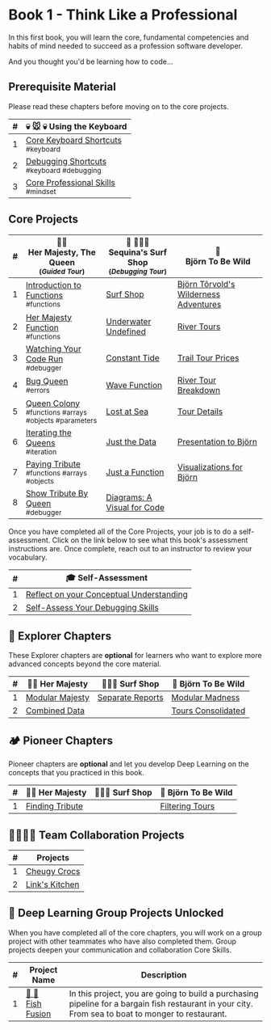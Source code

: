 # Book 1 - Think Like a Professional

In this first book, you will learn the core, fundamental competencies and habits of mind needed to succeed as a profession software developer.

And you thought you'd be learning how to code...

## Prerequisite Material

Please read these chapters before moving on to the core projects.

| #   | 💀 🐭 💀 Using the Keyboard                                                                                          |
| --- | -------------------------------------------------------------------------------------------------------------------- |
| 1   | [Core Keyboard Shortcuts](./chapters/KEYBOARD_CORE.md) <br/> <sub style="font-size:0.85rem;">#keyboard</sub>         |
| 2   | [Debugging Shortcuts](./chapters/KEYBOARD_DEBUG.md) <br/> <sub style="font-size:0.85rem;">#keyboard #debugging</sub> |
| 3   | [Core Professional Skills](./chapters/THINKING.md) <br/> <sub style="font-size:0.85rem;">#mindset</sub>              |

## Core Projects

| #   | 👸🏽 <br/> Her Majesty, The Queen <br/><sub>(_Guided Tour_)</sub>                                                                    | 🌊 🏄🏾‍♂️ <br/> Sequina's Surf Shop <br/><sub>(_Debugging Tour_)</sub> | 🐻 <br/> Björn To Be Wild                                          |
| --- | ---------------------------------------------------------------------------------------------------------------------------------- | ------------------------------------------------------------------ | ------------------------------------------------------------------ |
| 1   | [Introduction to Functions](./chapters/QUEEN_INTRO.md) <br/> <sub style="font-size:0.85rem;">#functions</sub>                      | [Surf Shop](./chapters/SURF_INTRO.md)                              | [Björn Tôrvold's Wilderness Adventures](./chapters/BJORN_INTRO.md) |
| 2   | [Her Majesty Function](./chapters/QUEEN_HAIL.md) <br/> <sub style="font-size:0.85rem;">#functions</sub>                            | [Underwater Undefined](./chapters/SURF_UNDEFINED.md)               | [River Tours](./chapters/BJORN_RIVERS.md)                          |
| 3   | [Watching Your Code Run](./chapters/QUEEN_DEBUGGER.md) <br/> <sub style="font-size:0.85rem;">#debugger</sub>                       | [Constant Tide](./chapters/SURF_CONST.md)                          | [Trail Tour Prices](./chapters/BJORN_PRICE_RANGES.md)              |
| 4   | [Bug Queen](./chapters/QUEEN_ERRORS.md) <br/> <sub style="font-size:0.85rem;">#errors</sub>                                        | [Wave Function](./chapters/SURF_NOT_A_FUNCTION.md)                 | [River Tour Breakdown](./chapters/BJORN_RIVER_PRICE_RANGES.md)     |
| 5   | [Queen Colony](./chapters/QUEEN_COLLECTION.md) <br/> <sub style="font-size:0.85rem;">#functions #arrays #objects #parameters</sub> | [Lost at Sea](./chapters/SURF_ARRAY_PROPERTIES.md)                 | [Tour Details](./chapters/BJORN_TOUR_DETAILS.md)                   |
| 6   | [Iterating the Queens](./chapters/QUEEN_ITERATION.md) <br/> <sub style="font-size:0.85rem;">#iteration</sub>                       | [Just the Data](./chapters/SURF_DATA_MODULE.md)                    | [Presentation to Björn](./chapters/BJORN_CLEANUP.md)               |
| 7   | [Paying Tribute](./chapters/QUEEN_TRIBUTE.md) <br/> <sub style="font-size:0.85rem;">#functions #arrays #objects</sub>              | [Just a Function](./chapters/SURF_FUNCTIONS_MODULE.md)             | [Visualizations for Björn](./chapters/BJORN_DIAGRAM.md)            |
| 8   | [Show Tribute By Queen](./chapters/QUEEN_QUEEN_TRIBUTE.md) <br/> <sub style="font-size:0.85rem;">#debugger</sub>                   | [Diagrams: A Visual for Code](./chapters/SURF_DIAGRAM.md)          |                                                                    |

Once you have completed all of the Core Projects, your job is to do a self-assessment. Click on the link below to see what this book's assessment instructions are. Once complete, reach out to an instructor to review your vocabulary.

| #   | 🎓 Self-Assessment                                                     |
| --- | ---------------------------------------------------------------------- |
| 1   | [Reflect on your Conceptual Understanding](./chapters/SELF_REFLECTION.md) |
| 2   | [Self-Assess Your Debugging Skills](./chapters/DEBUGGER_ASSESSMENT.md) |

## 🧭 Explorer Chapters

These Explorer chapters are **optional** for learners who want to explore more advanced concepts beyond the core material.

| #   | 👸🏽 Her Majesty                                    | 🏄🏾‍♂️ Surf Shop                                      | 🐻 Björn To Be Wild                                   |
| --- | ------------------------------------------------- | ------------------------------------------------- | ----------------------------------------------------- |
| 1   | [Modular Majesty](./chapters/QUEEN_EC_MODULAR.md) | [Separate Reports](./chapters/SURF_EC_MODULAR.md) | [Modular Madness](./chapters/BJORN_MODULE_MADNESS.md) |
| 2   | [Combined Data](./chapters/QUEEN_EC_DATABASE.md)  |                                                   | [Tours Consolidated](./chapters/BJORN_DATABASEmd)     |

## 🏕 Pioneer Chapters

Pioneer chapters are **optional** and let you develop Deep Learning on the concepts that you practiced in this book.

| #   | 👸🏽 Her Majesty                                       | 🏄🏾‍♂️ Surf Shop | 🐻 Björn To Be Wild                               |
| --- | ---------------------------------------------------- | ------------ | ------------------------------------------------- |
| 1   | [Finding Tribute](./chapters/QUEEN_EC_ARRAY_FIND.md) |              | [Filtering Tours](./chapters/BJORN_ARRAY_FIND.md) |

## 👩‍👩‍👧‍👦 Team Collaboration Projects

| #   | Projects                                      |
| --- | --------------------------------------------- |
| 1   | [Cheugy Crocs](./chapters/CHUEGY_CROCS.md)    |
| 2   | [Link's Kitchen](./chapters/LINKS_KITCHEN.md) |

## 🔐 Deep Learning Group Projects Unlocked

When you have completed all of the core chapters, you will work on a group project with other teammates who have also completed them. Group projects deepen your communication and collaboration Core Skills.

| #   | Project Name | Description |
| --- | --- | --- |
| 1   | [🐡 🍣 <br/> Fish Fusion](../projects/tier-1/fish-fusion/README.md) | In this project, you are going to build a purchasing pipeline for a bargain fish restaurant in your city. From sea to boat to monger to restaurant. |
